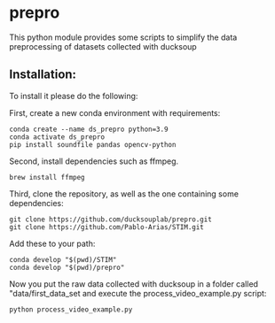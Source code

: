 # prepro
This python module provides some scripts to simplify the data preprocessing of datasets collected with ducksoup

## Installation:
To install it please do the following:

First, create a new conda environment with requirements:
```
conda create --name ds_prepro python=3.9
conda activate ds_prepro
pip install soundfile pandas opencv-python
```

Second, install dependencies such as ffmpeg.
```
brew install ffmpeg
```

Third, clone the repository, as well as the one containing some dependencies:
```
git clone https://github.com/ducksouplab/prepro.git
git clone https://github.com/Pablo-Arias/STIM.git 
```

Add these to your path:
```
conda develop "$(pwd)/STIM"
conda develop "$(pwd)/prepro"
```

Now you put the raw data collected with ducksoup in a folder called "data/first_data_set and execute the process_video_example.py script:
```
python process_video_example.py

```



